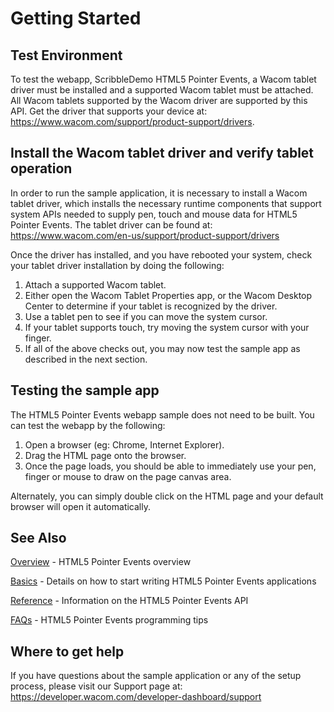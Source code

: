 # Getting Started 

## Test Environment
To test the webapp, ScribbleDemo HTML5 Pointer Events, a Wacom tablet driver must be installed and a supported Wacom tablet must be attached. All Wacom tablets supported by the Wacom driver are supported by this API. Get the driver that supports your device at: https://www.wacom.com/support/product-support/drivers.


## Install the Wacom tablet driver and verify tablet operation
In order to run the sample application, it is necessary to install a Wacom tablet driver, which installs the necessary runtime components that support system APIs needed to supply pen, touch and mouse data for HTML5 Pointer Events. The tablet driver can be found at: https://www.wacom.com/en-us/support/product-support/drivers

Once the driver has installed, and you have rebooted your system, check your tablet driver installation by doing the following:

1. Attach a supported Wacom tablet.
2. Either open the Wacom Tablet Properties app, or the Wacom Desktop Center to determine if your tablet is recognized by the driver.
3. Use a tablet pen to see if you can move the system cursor.
4. If your tablet supports touch, try moving the system cursor with your finger.
5. If all of the above checks out, you may now test the sample app as described in the next section.

## Testing the sample app
The HTML5 Pointer Events webapp sample does not need to be built. You can test the webapp by the following:

1. Open a browser (eg: Chrome, Internet Explorer).
2. Drag the HTML page onto the browser.
3. Once the page loads, you should be able to immediately use your pen, finger or mouse to draw on the page canvas area.

Alternately, you can simply double click on the HTML page and your default browser will open it automatically.

## See Also
[Overview](https://developer-docs.wacom.com/intuos-cintiq-business-tablets/docs/web-api-overview) - HTML5 Pointer Events overview  

[Basics](https://developer-docs.wacom.com/intuos-cintiq-business-tablets/docs/web-api-basics) - Details on how to start writing HTML5 Pointer Events applications  

[Reference](https://developer-docs.wacom.com/intuos-cintiq-business-tablets/docs/web-api-reference) - Information on the HTML5 Pointer Events API  

[FAQs](https://developer-support.wacom.com/hc/en-us/articles/12845845085975-Web-API) - HTML5 Pointer Events programming tips  

## Where to get help
If you have questions about the sample application or any of the setup process, please visit our Support page at: https://developer.wacom.com/developer-dashboard/support